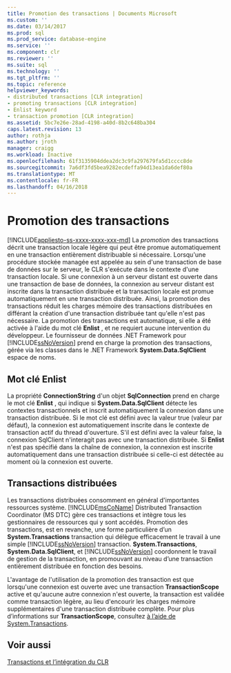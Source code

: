 ```yaml
---
title: Promotion des transactions | Documents Microsoft
ms.custom: ''
ms.date: 03/14/2017
ms.prod: sql
ms.prod_service: database-engine
ms.service: ''
ms.component: clr
ms.reviewer: ''
ms.suite: sql
ms.technology: ''
ms.tgt_pltfrm: ''
ms.topic: reference
helpviewer_keywords:
- distributed transactions [CLR integration]
- promoting transactions [CLR integration]
- Enlist keyword
- transaction promotion [CLR integration]
ms.assetid: 5bc7e26e-28ad-4198-a40d-8b2c648ba304
caps.latest.revision: 13
author: rothja
ms.author: jroth
manager: craigg
ms.workload: Inactive
ms.openlocfilehash: 61f3135904ddea2dc3c9fa297679fa5d1cccc8de
ms.sourcegitcommit: 7a6df3fd5bea9282ecdeffa94d13ea1da6def80a
ms.translationtype: MT
ms.contentlocale: fr-FR
ms.lasthandoff: 04/16/2018
---
```

# <a name="transaction-promotion"></a>Promotion des transactions
[!INCLUDE[appliesto-ss-xxxx-xxxx-xxx-md](../../includes/appliesto-ss-xxxx-xxxx-xxx-md.md)]
  La *promotion* des transactions décrit une transaction locale légère qui peut être promue automatiquement en une transaction entièrement distribuable si nécessaire. Lorsqu'une procédure stockée managée est appelée au sein d'une transaction de base de données sur le serveur, le CLR s'exécute dans le contexte d'une transaction locale.  Si une connexion à un serveur distant est ouverte dans une transaction de base de données, la connexion au serveur distant est inscrite dans la transaction distribuée et la transaction locale est promue automatiquement en une transaction distribuée. Ainsi, la promotion des transactions réduit les charges mémoire des transactions distribuées en différant la création d'une transaction distribuée tant qu'elle n'est pas nécessaire. La promotion des transactions est automatique, si elle a été activée à l'aide du mot clé **Enlist** , et ne requiert aucune intervention du développeur. Le fournisseur de données .NET Framework pour [!INCLUDE[ssNoVersion](../../includes/ssnoversion-md.md)] prend en charge la promotion des transactions, gérée via les classes dans le .NET Framework **System.Data.SqlClient** espace de noms.  
  
## <a name="the-enlist-keyword"></a>Mot clé Enlist  
 La propriété **ConnectionString** d'un objet **SqlConnection** prend en charge le mot clé **Enlist** , qui indique si **System.Data.SqlClient** détecte les contextes transactionnels et inscrit automatiquement la connexion dans une transaction distribuée. Si le mot clé est défini avec la valeur true (valeur par défaut), la connexion est automatiquement inscrite dans le contexte de transaction actif du thread d'ouverture. S'il est défini avec la valeur false, la connexion SqlClient n'interagit pas avec une transaction distribuée. Si **Enlist** n'est pas spécifié dans la chaîne de connexion, la connexion est inscrite automatiquement dans une transaction distribuée si celle-ci est détectée au moment où la connexion est ouverte.  
  
## <a name="distributed-transactions"></a>Transactions distribuées  
 Les transactions distribuées consomment en général d'importantes ressources système. [!INCLUDE[msCoName](../../includes/msconame-md.md)] Distributed Transaction Coordinator (MS DTC) gère ces transactions et intègre tous les gestionnaires de ressources qui y sont accédés. Promotion des transactions, est en revanche, une forme particulière d’un **System.Transactions** transaction qui délègue efficacement le travail à une simple [!INCLUDE[ssNoVersion](../../includes/ssnoversion-md.md)] transaction. **System.Transactions**, **System.Data.SqlClient**, et [!INCLUDE[ssNoVersion](../../includes/ssnoversion-md.md)] coordonnent le travail de gestion de la transaction, en promouvant au niveau d’une transaction entièrement distribuée en fonction des besoins.  
  
 L'avantage de l'utilisation de la promotion des transaction est que lorsqu'une connexion est ouverte avec une transaction **TransactionScope** active et qu'aucune autre connexion n'est ouverte, la transaction est validée comme transaction légère, au lieu d'encourir les charges mémoire supplémentaires d'une transaction distribuée complète. Pour plus d’informations sur **TransactionScope**, consultez [à l’aide de System.Transactions](../../relational-databases/clr-integration-data-access-transactions/using-system-transactions.md).  
  
## <a name="see-also"></a>Voir aussi  
 [Transactions et l’intégration du CLR](../../relational-databases/clr-integration-data-access-transactions/clr-integration-and-transactions.md)  
  
  
